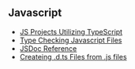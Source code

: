 ## Javascript

- [JS Projects Utilizing TypeScript](/content/javascript/Intro-to-JS-with-TS.md)
- [Type Checking Javascript Files](/content/javascript/Type-Checking-JavaScript-Files.md)
- [JSDoc Reference](/content/javascript/JSDoc-Reference.md)
- [Createing .d.ts Files from .js files](/content/javascript/Creating-DTS-files-From-JS.md)